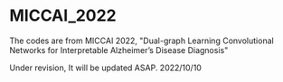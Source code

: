 # MICCAI_2022
The codes are from MICCAI 2022, "Dual-graph Learning Convolutional Networks for Interpretable Alzheimer’s Disease Diagnosis"

Under revision, It will be updated ASAP. 2022/10/10

